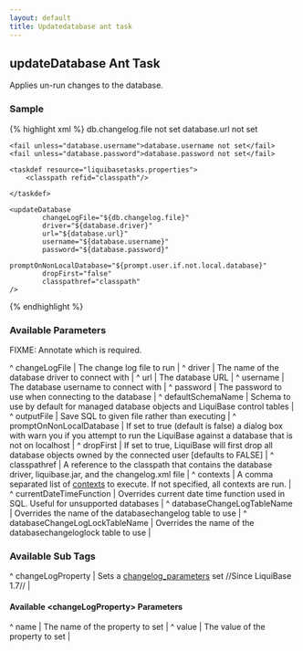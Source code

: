 ```yaml
---
layout: default
title: Updatedatabase ant task
---
```


## updateDatabase Ant Task ##

Applies un-run changes to the database.  



### Sample ###

{% highlight xml %}
<target name="update-database" depends="prepare">
    <fail unless="db.changelog.file">db.changelog.file not set</fail>
    <fail unless="database.url">database.url not set</fail>

    <fail unless="database.username">database.username not set</fail>
    <fail unless="database.password">database.password not set</fail>

    <taskdef resource="liquibasetasks.properties">
        <classpath refid="classpath"/>

    </taskdef>

    <updateDatabase
            changeLogFile="${db.changelog.file}"
            driver="${database.driver}"
            url="${database.url}"
            username="${database.username}"
            password="${database.password}"
            promptOnNonLocalDatabase="${prompt.user.if.not.local.database}"
            dropFirst="false"
            classpathref="classpath"
    />
    
</target>
{% endhighlight %}




### Available Parameters ###
FIXME: Annotate which is required.

^ changeLogFile  | The change log file to run  | 
^ driver  | The name of the database driver to connect with  | 
^ url  | The database URL  | 
^ username  | The database username to connect with  | 
^ password  | The password to use when connecting to the database  | 
^ defaultSchemaName  | Schema to use by default for managed database objects and LiquiBase control tables  |
^ outputFile  | Save SQL to given file rather than executing  |
^ promptOnNonLocalDatabase  | If set to true (default is false) a dialog box with warn you if you attempt to run the LiquiBase against a database that is not on localhost  | 
^ dropFirst  | If set to true, LiquiBase will first drop all database objects owned by the connected user \[defaults to FALSE\]  |
^ classpathref  | A reference to the classpath that contains the database driver, liquibase.jar, and the changelog.xml file  | 
^ contexts  | A comma separated list of [contexts](contexts.html) to execute. If not specified, all contexts are run.  |
^ currentDateTimeFunction  | Overrides current date time function used in SQL. Useful for unsupported databases  | 
^ databaseChangeLogTableName  | Overrides the name of the databasechangelog table to use  |
^ databaseChangeLogLockTableName  | Overrides the name of the databasechangeloglock table to use  |

### Available Sub Tags ###
^ changeLogProperty  | Sets a [changelog_parameters](changelog_parameters.html) set //Since LiquiBase 1.7// |

#### Available &lt;changeLogProperty&gt; Parameters ####
^ name  | The name of the property to set  | 
^ value  | The value of the property to set  | 
